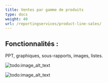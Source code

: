 ```yaml
---
title: Ventes par gamme de produits
type: docs
weight: 40
url: /reportingservices/product-line-sales/
---
```


## **Fonctionnalités :**
PPT, graphiques, sous-rapports, images, listes.

![todo:image_alt_text](product-line-sales_1.png)

![todo:image_alt_text](product-line-sales_2.png)